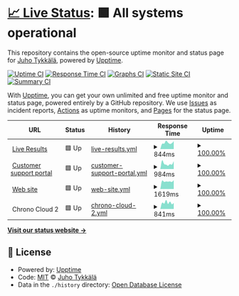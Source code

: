 # [📈 Live Status](https://up.enymind.com): <!--live status--> **🟩 All systems operational**

This repository contains the open-source uptime monitor and status page for [Juho Tykkälä](juho.tykkala.fi), powered by [Upptime](https://github.com/upptime/upptime).

[![Uptime CI](https://github.com/koj-co/upptime/workflows/Uptime%20CI/badge.svg)](https://github.com/koj-co/upptime/actions?query=workflow%3A%22Uptime+CI%22)
[![Response Time CI](https://github.com/koj-co/upptime/workflows/Response%20Time%20CI/badge.svg)](https://github.com/koj-co/upptime/actions?query=workflow%3A%22Response+Time+CI%22)
[![Graphs CI](https://github.com/koj-co/upptime/workflows/Graphs%20CI/badge.svg)](https://github.com/koj-co/upptime/actions?query=workflow%3A%22Graphs+CI%22)
[![Static Site CI](https://github.com/koj-co/upptime/workflows/Static%20Site%20CI/badge.svg)](https://github.com/koj-co/upptime/actions?query=workflow%3A%22Static+Site+CI%22)
[![Summary CI](https://github.com/koj-co/upptime/workflows/Summary%20CI/badge.svg)](https://github.com/koj-co/upptime/actions?query=workflow%3A%22Summary+CI%22)

With [Upptime](https://upptime.js.org), you can get your own unlimited and free uptime monitor and status page, powered entirely by a GitHub repository. We use [Issues](https://github.com/enyone/upptime/issues) as incident reports, [Actions](https://github.com/enyone/upptime/actions) as uptime monitors, and [Pages](https://up.enymind.com) for the status page.

<!--start: status pages-->
<!-- This summary is generated by Upptime (https://github.com/upptime/upptime) -->
<!-- Do not edit this manually, your changes will be overwritten -->
<!-- prettier-ignore -->
| URL | Status | History | Response Time | Uptime |
| --- | ------ | ------- | ------------- | ------ |
| <img alt="" src="https://icons.duckduckgo.com/ip3/chrono.live.ico" height="13"> [Live Results](https://chrono.live) | 🟩 Up | [live-results.yml](https://github.com/enyone/upptime/commits/HEAD/history/live-results.yml) | <details><summary><img alt="Response time graph" src="./graphs/live-results/response-time-week.png" height="20"> 844ms</summary><br><a href="https://up.enymind.com/history/live-results"><img alt="Response time 865" src="https://img.shields.io/endpoint?url=https%3A%2F%2Fraw.githubusercontent.com%2Fenyone%2Fupptime%2FHEAD%2Fapi%2Flive-results%2Fresponse-time.json"></a><br><a href="https://up.enymind.com/history/live-results"><img alt="24-hour response time 715" src="https://img.shields.io/endpoint?url=https%3A%2F%2Fraw.githubusercontent.com%2Fenyone%2Fupptime%2FHEAD%2Fapi%2Flive-results%2Fresponse-time-day.json"></a><br><a href="https://up.enymind.com/history/live-results"><img alt="7-day response time 844" src="https://img.shields.io/endpoint?url=https%3A%2F%2Fraw.githubusercontent.com%2Fenyone%2Fupptime%2FHEAD%2Fapi%2Flive-results%2Fresponse-time-week.json"></a><br><a href="https://up.enymind.com/history/live-results"><img alt="30-day response time 3220" src="https://img.shields.io/endpoint?url=https%3A%2F%2Fraw.githubusercontent.com%2Fenyone%2Fupptime%2FHEAD%2Fapi%2Flive-results%2Fresponse-time-month.json"></a><br><a href="https://up.enymind.com/history/live-results"><img alt="1-year response time 978" src="https://img.shields.io/endpoint?url=https%3A%2F%2Fraw.githubusercontent.com%2Fenyone%2Fupptime%2FHEAD%2Fapi%2Flive-results%2Fresponse-time-year.json"></a></details> | <details><summary><a href="https://up.enymind.com/history/live-results">100.00%</a></summary><a href="https://up.enymind.com/history/live-results"><img alt="All-time uptime 100.00%" src="https://img.shields.io/endpoint?url=https%3A%2F%2Fraw.githubusercontent.com%2Fenyone%2Fupptime%2FHEAD%2Fapi%2Flive-results%2Fuptime.json"></a><br><a href="https://up.enymind.com/history/live-results"><img alt="24-hour uptime 100.00%" src="https://img.shields.io/endpoint?url=https%3A%2F%2Fraw.githubusercontent.com%2Fenyone%2Fupptime%2FHEAD%2Fapi%2Flive-results%2Fuptime-day.json"></a><br><a href="https://up.enymind.com/history/live-results"><img alt="7-day uptime 100.00%" src="https://img.shields.io/endpoint?url=https%3A%2F%2Fraw.githubusercontent.com%2Fenyone%2Fupptime%2FHEAD%2Fapi%2Flive-results%2Fuptime-week.json"></a><br><a href="https://up.enymind.com/history/live-results"><img alt="30-day uptime 99.93%" src="https://img.shields.io/endpoint?url=https%3A%2F%2Fraw.githubusercontent.com%2Fenyone%2Fupptime%2FHEAD%2Fapi%2Flive-results%2Fuptime-month.json"></a><br><a href="https://up.enymind.com/history/live-results"><img alt="1-year uptime 99.99%" src="https://img.shields.io/endpoint?url=https%3A%2F%2Fraw.githubusercontent.com%2Fenyone%2Fupptime%2FHEAD%2Fapi%2Flive-results%2Fuptime-year.json"></a></details>
| <img alt="" src="https://icons.duckduckgo.com/ip3/support.enymind.fi.ico" height="13"> [Customer support portal](https://support.enymind.fi) | 🟩 Up | [customer-support-portal.yml](https://github.com/enyone/upptime/commits/HEAD/history/customer-support-portal.yml) | <details><summary><img alt="Response time graph" src="./graphs/customer-support-portal/response-time-week.png" height="20"> 984ms</summary><br><a href="https://up.enymind.com/history/customer-support-portal"><img alt="Response time 1214" src="https://img.shields.io/endpoint?url=https%3A%2F%2Fraw.githubusercontent.com%2Fenyone%2Fupptime%2FHEAD%2Fapi%2Fcustomer-support-portal%2Fresponse-time.json"></a><br><a href="https://up.enymind.com/history/customer-support-portal"><img alt="24-hour response time 1042" src="https://img.shields.io/endpoint?url=https%3A%2F%2Fraw.githubusercontent.com%2Fenyone%2Fupptime%2FHEAD%2Fapi%2Fcustomer-support-portal%2Fresponse-time-day.json"></a><br><a href="https://up.enymind.com/history/customer-support-portal"><img alt="7-day response time 984" src="https://img.shields.io/endpoint?url=https%3A%2F%2Fraw.githubusercontent.com%2Fenyone%2Fupptime%2FHEAD%2Fapi%2Fcustomer-support-portal%2Fresponse-time-week.json"></a><br><a href="https://up.enymind.com/history/customer-support-portal"><img alt="30-day response time 3201" src="https://img.shields.io/endpoint?url=https%3A%2F%2Fraw.githubusercontent.com%2Fenyone%2Fupptime%2FHEAD%2Fapi%2Fcustomer-support-portal%2Fresponse-time-month.json"></a><br><a href="https://up.enymind.com/history/customer-support-portal"><img alt="1-year response time 1268" src="https://img.shields.io/endpoint?url=https%3A%2F%2Fraw.githubusercontent.com%2Fenyone%2Fupptime%2FHEAD%2Fapi%2Fcustomer-support-portal%2Fresponse-time-year.json"></a></details> | <details><summary><a href="https://up.enymind.com/history/customer-support-portal">100.00%</a></summary><a href="https://up.enymind.com/history/customer-support-portal"><img alt="All-time uptime 99.86%" src="https://img.shields.io/endpoint?url=https%3A%2F%2Fraw.githubusercontent.com%2Fenyone%2Fupptime%2FHEAD%2Fapi%2Fcustomer-support-portal%2Fuptime.json"></a><br><a href="https://up.enymind.com/history/customer-support-portal"><img alt="24-hour uptime 100.00%" src="https://img.shields.io/endpoint?url=https%3A%2F%2Fraw.githubusercontent.com%2Fenyone%2Fupptime%2FHEAD%2Fapi%2Fcustomer-support-portal%2Fuptime-day.json"></a><br><a href="https://up.enymind.com/history/customer-support-portal"><img alt="7-day uptime 100.00%" src="https://img.shields.io/endpoint?url=https%3A%2F%2Fraw.githubusercontent.com%2Fenyone%2Fupptime%2FHEAD%2Fapi%2Fcustomer-support-portal%2Fuptime-week.json"></a><br><a href="https://up.enymind.com/history/customer-support-portal"><img alt="30-day uptime 100.00%" src="https://img.shields.io/endpoint?url=https%3A%2F%2Fraw.githubusercontent.com%2Fenyone%2Fupptime%2FHEAD%2Fapi%2Fcustomer-support-portal%2Fuptime-month.json"></a><br><a href="https://up.enymind.com/history/customer-support-portal"><img alt="1-year uptime 100.00%" src="https://img.shields.io/endpoint?url=https%3A%2F%2Fraw.githubusercontent.com%2Fenyone%2Fupptime%2FHEAD%2Fapi%2Fcustomer-support-portal%2Fuptime-year.json"></a></details>
| <img alt="" src="https://icons.duckduckgo.com/ip3/www.enymind.com.ico" height="13"> [Web site](http://www.enymind.com) | 🟩 Up | [web-site.yml](https://github.com/enyone/upptime/commits/HEAD/history/web-site.yml) | <details><summary><img alt="Response time graph" src="./graphs/web-site/response-time-week.png" height="20"> 1619ms</summary><br><a href="https://up.enymind.com/history/web-site"><img alt="Response time 1812" src="https://img.shields.io/endpoint?url=https%3A%2F%2Fraw.githubusercontent.com%2Fenyone%2Fupptime%2FHEAD%2Fapi%2Fweb-site%2Fresponse-time.json"></a><br><a href="https://up.enymind.com/history/web-site"><img alt="24-hour response time 2279" src="https://img.shields.io/endpoint?url=https%3A%2F%2Fraw.githubusercontent.com%2Fenyone%2Fupptime%2FHEAD%2Fapi%2Fweb-site%2Fresponse-time-day.json"></a><br><a href="https://up.enymind.com/history/web-site"><img alt="7-day response time 1619" src="https://img.shields.io/endpoint?url=https%3A%2F%2Fraw.githubusercontent.com%2Fenyone%2Fupptime%2FHEAD%2Fapi%2Fweb-site%2Fresponse-time-week.json"></a><br><a href="https://up.enymind.com/history/web-site"><img alt="30-day response time 4297" src="https://img.shields.io/endpoint?url=https%3A%2F%2Fraw.githubusercontent.com%2Fenyone%2Fupptime%2FHEAD%2Fapi%2Fweb-site%2Fresponse-time-month.json"></a><br><a href="https://up.enymind.com/history/web-site"><img alt="1-year response time 1879" src="https://img.shields.io/endpoint?url=https%3A%2F%2Fraw.githubusercontent.com%2Fenyone%2Fupptime%2FHEAD%2Fapi%2Fweb-site%2Fresponse-time-year.json"></a></details> | <details><summary><a href="https://up.enymind.com/history/web-site">100.00%</a></summary><a href="https://up.enymind.com/history/web-site"><img alt="All-time uptime 100.00%" src="https://img.shields.io/endpoint?url=https%3A%2F%2Fraw.githubusercontent.com%2Fenyone%2Fupptime%2FHEAD%2Fapi%2Fweb-site%2Fuptime.json"></a><br><a href="https://up.enymind.com/history/web-site"><img alt="24-hour uptime 100.00%" src="https://img.shields.io/endpoint?url=https%3A%2F%2Fraw.githubusercontent.com%2Fenyone%2Fupptime%2FHEAD%2Fapi%2Fweb-site%2Fuptime-day.json"></a><br><a href="https://up.enymind.com/history/web-site"><img alt="7-day uptime 100.00%" src="https://img.shields.io/endpoint?url=https%3A%2F%2Fraw.githubusercontent.com%2Fenyone%2Fupptime%2FHEAD%2Fapi%2Fweb-site%2Fuptime-week.json"></a><br><a href="https://up.enymind.com/history/web-site"><img alt="30-day uptime 100.00%" src="https://img.shields.io/endpoint?url=https%3A%2F%2Fraw.githubusercontent.com%2Fenyone%2Fupptime%2FHEAD%2Fapi%2Fweb-site%2Fuptime-month.json"></a><br><a href="https://up.enymind.com/history/web-site"><img alt="1-year uptime 100.00%" src="https://img.shields.io/endpoint?url=https%3A%2F%2Fraw.githubusercontent.com%2Fenyone%2Fupptime%2FHEAD%2Fapi%2Fweb-site%2Fuptime-year.json"></a></details>
| <img alt="" src="https://icons.duckduckgo.com/ip3/null.ico" height="13"> Chrono Cloud 2 | 🟩 Up | [chrono-cloud-2.yml](https://github.com/enyone/upptime/commits/HEAD/history/chrono-cloud-2.yml) | <details><summary><img alt="Response time graph" src="./graphs/chrono-cloud-2/response-time-week.png" height="20"> 841ms</summary><br><a href="https://up.enymind.com/history/chrono-cloud-2"><img alt="Response time 815" src="https://img.shields.io/endpoint?url=https%3A%2F%2Fraw.githubusercontent.com%2Fenyone%2Fupptime%2FHEAD%2Fapi%2Fchrono-cloud-2%2Fresponse-time.json"></a><br><a href="https://up.enymind.com/history/chrono-cloud-2"><img alt="24-hour response time 946" src="https://img.shields.io/endpoint?url=https%3A%2F%2Fraw.githubusercontent.com%2Fenyone%2Fupptime%2FHEAD%2Fapi%2Fchrono-cloud-2%2Fresponse-time-day.json"></a><br><a href="https://up.enymind.com/history/chrono-cloud-2"><img alt="7-day response time 841" src="https://img.shields.io/endpoint?url=https%3A%2F%2Fraw.githubusercontent.com%2Fenyone%2Fupptime%2FHEAD%2Fapi%2Fchrono-cloud-2%2Fresponse-time-week.json"></a><br><a href="https://up.enymind.com/history/chrono-cloud-2"><img alt="30-day response time 2001" src="https://img.shields.io/endpoint?url=https%3A%2F%2Fraw.githubusercontent.com%2Fenyone%2Fupptime%2FHEAD%2Fapi%2Fchrono-cloud-2%2Fresponse-time-month.json"></a><br><a href="https://up.enymind.com/history/chrono-cloud-2"><img alt="1-year response time 838" src="https://img.shields.io/endpoint?url=https%3A%2F%2Fraw.githubusercontent.com%2Fenyone%2Fupptime%2FHEAD%2Fapi%2Fchrono-cloud-2%2Fresponse-time-year.json"></a></details> | <details><summary><a href="https://up.enymind.com/history/chrono-cloud-2">100.00%</a></summary><a href="https://up.enymind.com/history/chrono-cloud-2"><img alt="All-time uptime 99.89%" src="https://img.shields.io/endpoint?url=https%3A%2F%2Fraw.githubusercontent.com%2Fenyone%2Fupptime%2FHEAD%2Fapi%2Fchrono-cloud-2%2Fuptime.json"></a><br><a href="https://up.enymind.com/history/chrono-cloud-2"><img alt="24-hour uptime 100.00%" src="https://img.shields.io/endpoint?url=https%3A%2F%2Fraw.githubusercontent.com%2Fenyone%2Fupptime%2FHEAD%2Fapi%2Fchrono-cloud-2%2Fuptime-day.json"></a><br><a href="https://up.enymind.com/history/chrono-cloud-2"><img alt="7-day uptime 100.00%" src="https://img.shields.io/endpoint?url=https%3A%2F%2Fraw.githubusercontent.com%2Fenyone%2Fupptime%2FHEAD%2Fapi%2Fchrono-cloud-2%2Fuptime-week.json"></a><br><a href="https://up.enymind.com/history/chrono-cloud-2"><img alt="30-day uptime 100.00%" src="https://img.shields.io/endpoint?url=https%3A%2F%2Fraw.githubusercontent.com%2Fenyone%2Fupptime%2FHEAD%2Fapi%2Fchrono-cloud-2%2Fuptime-month.json"></a><br><a href="https://up.enymind.com/history/chrono-cloud-2"><img alt="1-year uptime 100.00%" src="https://img.shields.io/endpoint?url=https%3A%2F%2Fraw.githubusercontent.com%2Fenyone%2Fupptime%2FHEAD%2Fapi%2Fchrono-cloud-2%2Fuptime-year.json"></a></details>

<!--end: status pages-->

[**Visit our status website →**](https://up.enymind.com)

## 📄 License

- Powered by: [Upptime](https://github.com/upptime/upptime)
- Code: [MIT](./LICENSE) © [Juho Tykkälä](juho.tykkala.fi)
- Data in the `./history` directory: [Open Database License](https://opendatacommons.org/licenses/odbl/1-0/)
